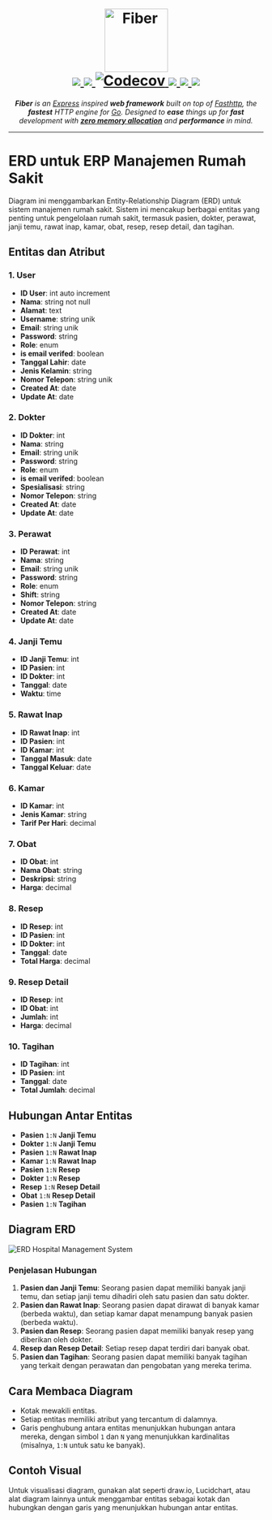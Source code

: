 <h1 align="center">
  <a href="https://gofiber.io">
    <picture>
      <source height="125" media="(prefers-color-scheme: dark)" srcset="https://raw.githubusercontent.com/gofiber/docs/master/static/img/logo-dark.svg">
      <img height="125" alt="Fiber" src="https://raw.githubusercontent.com/gofiber/docs/master/static/img/logo.svg">
    </picture>
  </a>
  <br>
  <a href="https://pkg.go.dev/github.com/gofiber/fiber/v3#pkg-overview">
    <img src="https://img.shields.io/badge/%F0%9F%93%9A%20godoc-pkg-00ACD7.svg?color=00ACD7&style=flat-square">
  </a>
  <a href="https://goreportcard.com/report/github.com/gofiber/fiber/v3">
    <img src="https://img.shields.io/badge/%F0%9F%93%9D%20goreport-A%2B-75C46B?style=flat-square">
  </a>
  <a href="https://codecov.io/gh/gofiber/fiber" >
   <img alt="Codecov" src="https://img.shields.io/codecov/c/github/gofiber/fiber?token=3Cr92CwaPQ&style=flat-square&logo=codecov&label=codecov">
 </a>
  <a href="https://github.com/gofiber/fiber/actions?query=workflow%3ATest">
    <img src="https://img.shields.io/github/actions/workflow/status/gofiber/fiber/test.yml?branch=master&label=%F0%9F%A7%AA%20tests&style=flat-square&color=75C46B">
  </a>
    <a href="https://docs.gofiber.io">
    <img src="https://img.shields.io/badge/%F0%9F%92%A1%20fiber-docs-00ACD7.svg?style=flat-square">
  </a>
  <a href="https://gofiber.io/discord">
    <img src="https://img.shields.io/discord/704680098577514527?style=flat-square&label=%F0%9F%92%AC%20discord&color=00ACD7">
  </a>
</h1>
<p align="center">
  <em><b>Fiber</b> is an <a href="https://github.com/expressjs/express">Express</a> inspired <b>web framework</b> built on top of <a href="https://github.com/valyala/fasthttp">Fasthttp</a>, the <b>fastest</b> HTTP engine for <a href="https://go.dev/doc/">Go</a>. Designed to <b>ease</b> things up for <b>fast</b> development with <a href="https://docs.gofiber.io/#zero-allocation"><b>zero memory allocation</b></a> and <b>performance</b> in mind.</em>
</p>

---

# ERD untuk ERP Manajemen Rumah Sakit

Diagram ini menggambarkan Entity-Relationship Diagram (ERD) untuk sistem manajemen rumah sakit. Sistem ini mencakup berbagai entitas yang penting untuk pengelolaan rumah sakit, termasuk pasien, dokter, perawat, janji temu, rawat inap, kamar, obat, resep, resep detail, dan tagihan.

## Entitas dan Atribut

### 1. User
- **ID User**: int auto increment
- **Nama**: string not null
- **Alamat**: text 
- **Username**: string unik
- **Email**: string unik
- **Password**: string
- **Role**: enum
- **is email verifed**: boolean
- **Tanggal Lahir**: date
- **Jenis Kelamin**: string
- **Nomor Telepon**: string unik
- **Created At**: date
- **Update At**: date

### 2. Dokter
- **ID Dokter**: int
- **Nama**: string
- **Email**: string unik
- **Password**: string
- **Role**: enum
- **is email verifed**: boolean
- **Spesialisasi**: string
- **Nomor Telepon**: string
- **Created At**: date
- **Update At**: date

### 3. Perawat
- **ID Perawat**: int
- **Nama**: string
- **Email**: string unik
- **Password**: string
- **Role**: enum
- **Shift**: string
- **Nomor Telepon**: string
- **Created At**: date
- **Update At**: date

### 4. Janji Temu
- **ID Janji Temu**: int
- **ID Pasien**: int
- **ID Dokter**: int
- **Tanggal**: date
- **Waktu**: time

### 5. Rawat Inap
- **ID Rawat Inap**: int
- **ID Pasien**: int
- **ID Kamar**: int
- **Tanggal Masuk**: date
- **Tanggal Keluar**: date

### 6. Kamar
- **ID Kamar**: int
- **Jenis Kamar**: string
- **Tarif Per Hari**: decimal

### 7. Obat
- **ID Obat**: int
- **Nama Obat**: string
- **Deskripsi**: string
- **Harga**: decimal

### 8. Resep
- **ID Resep**: int
- **ID Pasien**: int
- **ID Dokter**: int
- **Tanggal**: date
- **Total Harga**: decimal

### 9. Resep Detail
- **ID Resep**: int
- **ID Obat**: int
- **Jumlah**: int
- **Harga**: decimal

### 10. Tagihan
- **ID Tagihan**: int
- **ID Pasien**: int
- **Tanggal**: date
- **Total Jumlah**: decimal

## Hubungan Antar Entitas

- **Pasien** `1:N` **Janji Temu**
- **Dokter** `1:N` **Janji Temu**
- **Pasien** `1:N` **Rawat Inap**
- **Kamar** `1:N` **Rawat Inap**
- **Pasien** `1:N` **Resep**
- **Dokter** `1:N` **Resep**
- **Resep** `1:N` **Resep Detail**
- **Obat** `1:N` **Resep Detail**
- **Pasien** `1:N` **Tagihan**

## Diagram ERD

![ERD Hospital Management System](ERD_Hospital_Management_System.png)

### Penjelasan Hubungan
1. **Pasien dan Janji Temu**: Seorang pasien dapat memiliki banyak janji temu, dan setiap janji temu dihadiri oleh satu pasien dan satu dokter.
2. **Pasien dan Rawat Inap**: Seorang pasien dapat dirawat di banyak kamar (berbeda waktu), dan setiap kamar dapat menampung banyak pasien (berbeda waktu).
3. **Pasien dan Resep**: Seorang pasien dapat memiliki banyak resep yang diberikan oleh dokter.
4. **Resep dan Resep Detail**: Setiap resep dapat terdiri dari banyak obat.
5. **Pasien dan Tagihan**: Seorang pasien dapat memiliki banyak tagihan yang terkait dengan perawatan dan pengobatan yang mereka terima.

## Cara Membaca Diagram

- Kotak mewakili entitas.
- Setiap entitas memiliki atribut yang tercantum di dalamnya.
- Garis penghubung antara entitas menunjukkan hubungan antara mereka, dengan simbol `1` dan `N` yang menunjukkan kardinalitas (misalnya, `1:N` untuk satu ke banyak).

## Contoh Visual

Untuk visualisasi diagram, gunakan alat seperti draw.io, Lucidchart, atau alat diagram lainnya untuk menggambar entitas sebagai kotak dan hubungkan dengan garis yang menunjukkan hubungan antar entitas.
